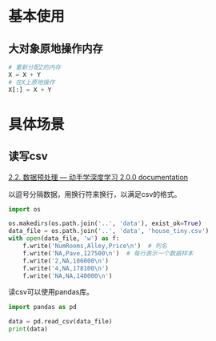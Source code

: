 
# 基本使用

## 大对象原地操作内存

```python
# 重新分配Z的内存
X = X + Y
# 在X上原地操作
X[:] = X + Y
```


# 具体场景

## 读写csv

[2.2. 数据预处理 — 动手学深度学习 2.0.0 documentation](https://zh.d2l.ai/chapter_preliminaries/pandas.html)

以逗号分隔数据，用换行符来换行，以满足csv的格式。

```python
import os

os.makedirs(os.path.join('..', 'data'), exist_ok=True)
data_file = os.path.join('..', 'data', 'house_tiny.csv')
with open(data_file, 'w') as f:
    f.write('NumRooms,Alley,Price\n')  # 列名
    f.write('NA,Pave,127500\n')  # 每行表示一个数据样本
    f.write('2,NA,106000\n')
    f.write('4,NA,178100\n')
    f.write('NA,NA,140000\n')
```

读csv可以使用pandas库。

```python
import pandas as pd

data = pd.read_csv(data_file)
print(data)
```




